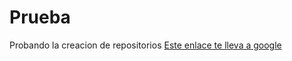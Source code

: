 # Prueba
Probando la creacion de repositorios
[Este enlace te lleva a google](https://www.google.com/)
